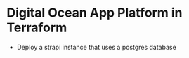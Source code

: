 # Digital Ocean App Platform in Terraform

- Deploy a strapi instance that uses a postgres database

